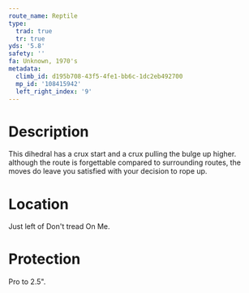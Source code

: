 ```yaml
---
route_name: Reptile
type:
  trad: true
  tr: true
yds: '5.8'
safety: ''
fa: Unknown, 1970's
metadata:
  climb_id: d195b708-43f5-4fe1-bb6c-1dc2eb492700
  mp_id: '108415942'
  left_right_index: '9'
---
```

# Description
This dihedral has a crux start and a crux pulling the bulge up higher. although the route is forgettable compared to surrounding routes, the moves do leave you satisfied with your decision to rope up.

# Location
Just left of Don't tread On Me.

# Protection
Pro to 2.5".
